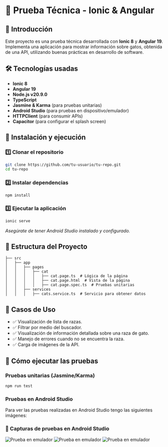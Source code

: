 # 📝 Prueba Técnica - Ionic & Angular

## 📌 Introducción
Este proyecto es una prueba técnica desarrollada con **Ionic 8** y **Angular 19**. Implementa una aplicación para mostrar información sobre gatos, obtenida de una API, utilizando buenas prácticas en desarrollo de software.

## 🛠 Tecnologías usadas
- **Ionic 8**
- **Angular 19**
- **Node.js v20.9.0**
- **TypeScript**
- **Jasmine & Karma** (para pruebas unitarias)
- **Android Studio** (para pruebas en dispositivo/emulador)
- **HTTPClient** (para consumir APIs)
- **Capacitor** (para configurar el splash screen)

## 🚀 Instalación y ejecución
### 1️⃣ Clonar el repositorio
```sh
git clone https://github.com/tu-usuario/tu-repo.git
cd tu-repo
```

### 2️⃣ Instalar dependencias
```sh
npm install
```

### 3️⃣ Ejecutar la aplicación
```sh
ionic serve
```

*Asegúrate de tener Android Studio instalado y configurado.*

## 📂 Estructura del Proyecto
```
├── src
│   ├── app
│   │   ├── pages
│   │   │   ├── cat
│   │   │   │   ├── cat.page.ts  # Lógica de la página
│   │   │   │   ├── cat.page.html  # Vista de la página
│   │   │   │   ├── cat.page.spec.ts  # Pruebas unitarias
│   │   ├── services
│   │   │   ├── cats.service.ts  # Servicio para obtener datos
```

## 📌 Casos de Uso
- ✅ Visualización de lista de razas.
- ✅ Filtrar por medio del buscador.
- ✅ Visualización de información detallada sobre una raza de gato.
- ✅ Manejo de errores cuando no se encuentra la raza.
- ✅ Carga de imágenes de la API.

## 🧪 Cómo ejecutar las pruebas
### Pruebas unitarias (Jasmine/Karma)
```sh
npm run test
```
### Pruebas en Android Studio
Para ver las pruebas realizadas en Android Studio tengo las siguientes imágenes:

### 📸 Capturas de pruebas en Android Studio
![Prueba en emulador](tests-images/1.jpeg)
![Prueba en emulador](tests-images/2.jpeg)
![Prueba en emulador](tests-images/3.jpeg)



